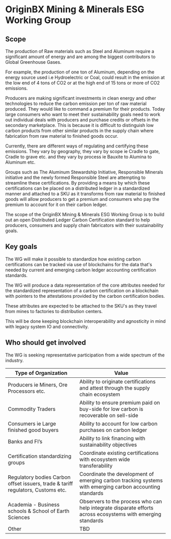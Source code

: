 # OriginBX Mining & Minerals ESG Working Group

## Scope
The production of Raw materials such as Steel and Aluminum require a significant amount of energy and are among the biggest contributors to Global Greenhouse Gases.

For example, the production of one ton of Aluminum,  depending on the energy source used i.e Hydroelectric or Coal, could result in the emission at the low end of 4 tons of CO2 or at the high end of 15 tons or more of CO2 emissions.

Producers are making significant investments in clean energy and other technologies to reduce the carbon emission per ton of raw material produced. They would like to command a premium for their products. Today large consumers who want to meet their sustainability goals need to work out individual deals with producers and purchase credits or offsets in the secondary marketplace. This is because it is difficult to distinguish low carbon products from other similar products in the supply chain where fabrication from raw material to finished goods occur.

Currently, there are different ways of regulating and certifying these emissions. They vary by geography, they vary by scope ie Cradle to gate, Cradle to grave etc. and they vary by process ie Bauxite to Alumina to Aluminum etc. 

Groups such as The Aluminum Stewardship Initiative, Responsible Minerals initiative and the newly formed Responsible Steel are attempting to streamline these certifications. By providing a means by which these certifications can be placed on a distributed ledger in a standardized manner and attached to a SKU as it transforms from raw material to finished goods will allow producers to get a premium and consumers who pay the premium to account for it on their carbon ledger.

The scope of the OriginBX Mining & Minerals ESG Working Group is to build out an open Distributed Ledger Carbon Certification standard to help producers, consumers and supply chain fabricators with their sustainability goals. 

## Key goals
The WG will make it possible to standardize how existing carbon certifications can be  tracked via use of blockchains for the data that's needed by current and emerging carbon ledger accounting certification standards.

The WG will produce a data representation of the core attributes needed for the standardized representation of a carbon certification on a blockchain with pointers to the attestations provided by the carbon certification bodies.

These attributes are expected to be attached to the SKU's as they travel from mines to factories to distribution centers.

This will be done keeping blockchain interoperability and agnosticity in mind with legacy system IO and connectivity.

## Who should get involved
The WG is seeking representative participation from a wide spectrum of the industry. 

|Type of Organization | Value
|-----|--------|
|Producers ie Miners, Ore Processors etc.|Ability to originate certifications and attest through the supply chain ecosystem
|Commodity Traders| Ability to ensure premium paid on buy-side for low carbon is recoverable on sell-side|
|Consumers ie Large finished good buyers| Ability to account for low carbon purchases on carbon ledger|
|Banks and FI’s | Ability to link financing with sustainability objectives|
|Certification standardizing groups| Coordinate existing certifications with ecosystem wide transferability|
|Regulatory bodies Carbon offset issuers, trade & tariff regulators, Customs etc.| Coordinate the development of  emerging carbon tracking systems with emerging carbon accounting standards|
|Academia - Business schools & School of Earth Sciences| Observers to the process who can help integrate disparate efforts across ecosystems with emerging standards|
|Other| TBD
 
 


